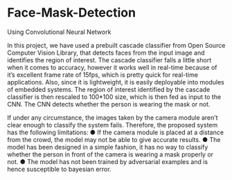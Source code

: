 # Face-Mask-Detection
Using Convolutional Neural Network


In this project, we have used a prebuilt cascade classifier from Open Source Computer Vision
Library, that detects faces from the input image and identifies the region of interest. The cascade
classifier falls a little short when it comes to accuracy, however it works well in real-time
because of it’s excellent frame rate of 15fps, which is pretty quick for real-time applications.
Also, since it is lightweight, it is easily deployable into modules of embedded systems. The
region of interest identified by the cascade classifier is then rescaled to 100*100 size, which is
then fed as input to the CNN. The CNN detects whether the person is wearing the mask or not.


If under any circumstance, the images taken by the camera module aren’t clear enough to
classify the system fails. Therefore, the proposed system has the following limitations:
● If the camera module is placed at a distance from the crowd, the model may not be able to
give accurate results.
● The model has been designed in a simple fashion, it has no way to classify whether the
person in front of the camera is wearing a mask properly or not.
● The model has not been trained by adversarial examples and is hence susceptible to bayesian
error.
